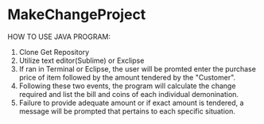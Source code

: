 # MakeChangeProject
HOW TO USE JAVA PROGRAM:
1. Clone Get Repository
2. Utilize text editor(Sublime) or Exclipse
3. If ran in Terminal or Eclipse, the user will be promted 
enter the purchase price of item followed by the amount tendered
by the "Customer".
4. Following these two events, the program will calculate the change
required and list the bill and coins of each individual demonination.
5. Failure to provide adequate amount or if exact amount is tendered,
a message will be prompted that pertains to each specific situation.